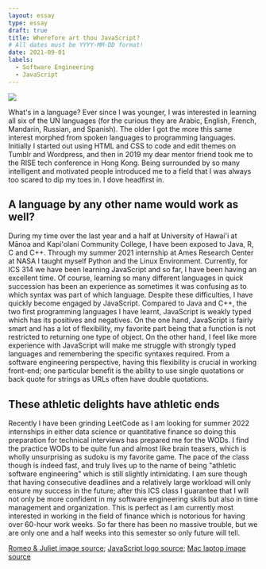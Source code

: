 ```yaml
---
layout: essay
type: essay
draft: true
title: Wherefore art thou JavaScript?
# All dates must be YYYY-MM-DD format!
date: 2021-09-01
labels:
  - Software Engineering
  - JavaScript
---
```


<img class="ui medium right floated rounded image" src="../images/romeo-javascript.png">

What's in a language? Ever since I was younger, I was interested in learning all six of the UN languages (for the curious they are Arabic, English, French, Mandarin, Russian, and Spanish). The older I got the more this same interest morphed from spoken languages to programming languages. Initially I started out using HTML and CSS to code and edit themes on Tumblr and Wordpress, and then in 2019 my dear mentor friend took me to the RISE tech conference in Hong Kong. Being surrounded by so many intelligent and motivated people introduced me to a field that I was always too scared to dip my toes in. I dove headfirst in. 

## A language by any other name would work as well?

During my time over the last year and a half at University of Hawai'i at Mānoa and Kapi'olani Community College, I have been exposed to Java, R, C and C++. Through my summer 2021 internship at Ames Research Center at NASA I taught myself Python and the Linux Environment. Currently, for ICS 314 we have been learning JavaScript and so far, I have been having an excellent time. Of course, learning so many different languages in quick succession has been an experience as sometimes it was confusing as to which syntax was part of which language. Despite these difficulties, I have quickly become engaged by JavaScript. Compared to Java and C++, the two first programming languages I have learnt, JavaScript is weakly typed which has its positives and negatives. On the one hand, JavaScript is fairly smart and has a lot of flexibility, my favorite part being that a function is not restricted to returning one type of object. On the other hand, I feel like more experience with JavaScript will make me struggle with strongly typed languages and remembering the specific syntaxes required. From a software engineering perspective, having this flexibility is crucial in working front-end; one particular benefit is the ability to use single quotations or back quote for strings as URLs often have double quotations. 

## These athletic delights have athletic ends

Recently I have been grinding LeetCode as I am looking for summer 2022 internships in either data science or quantitative finance so doing this preparation for technical interviews has prepared me for the WODs. I find the practice WODs to be quite fun and almost like brain teasers, which is wholly unsurprising as sudoku is my favorite game. The pace of the class though is indeed fast, and truly lives up to the name of being "athletic software engineering" which is still slightly intimidating. I am sure though that having consecutive deadlines and a relatively large workload will only ensure my success in the future; after this ICS class I guarantee that I will not only be more confident in my software engineering skills but also in time management and organization. This is perfect as I am currently most interested in working in the field of finance which is notorious for having over 60-hour work weeks. So far there has been no massive trouble, but we are only one and a half weeks into this semester so only future will tell. 

[Romeo & Juliet image source](https://www.thoughtco.com/thmb/bXNSiy7Hpa_pi20V-q5r_e2ICIk=/4762x3083/filters:fill(auto,1)/claire-danes-and-leonardo-dicaprio-in-romeo-juliet-168603201-57e993813df78c690f91ad9a.jpg); [JavaScript logo source](https://www.freepnglogos.com/uploads/javascript-png/javascript-logo-transparent-logo-javascript-images-3.png); [Mac laptop image source](https://www.freeiconspng.com/img/6759)
